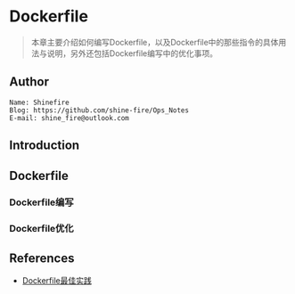 # Dockerfile

> 本章主要介绍如何编写Dockerfile，以及Dockerfile中的那些指令的具体用法与说明，另外还包括Dockerfile编写中的优化事项。



## Author

```
Name: Shinefire
Blog: https://github.com/shine-fire/Ops_Notes
E-mail: shine_fire@outlook.com
```



## Introduction





## Dockerfile

### Dockerfile编写







### Dockerfile优化





## References

- [Dockerfile最佳实践](https://juejin.cn/post/6844904000182026254)

